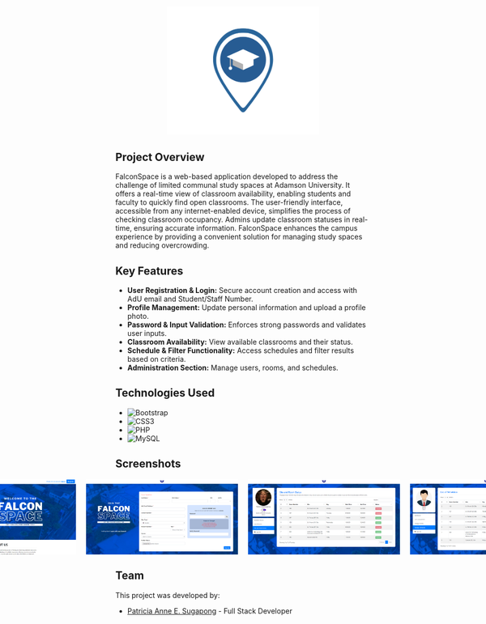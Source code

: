 <div align="center">
  <img src="images/homelogo.png" alt="FalconSpace Logo" width="300"/>
</div>

## Project Overview

FalconSpace is a web-based application developed to address the challenge of limited communal study spaces at Adamson University. It offers a real-time view of classroom availability, enabling students and faculty to quickly find open classrooms. The user-friendly interface, accessible from any internet-enabled device, simplifies the process of checking classroom occupancy. Admins update classroom statuses in real-time, ensuring accurate information. FalconSpace enhances the campus experience by providing a convenient solution for managing study spaces and reducing overcrowding.

## Key Features

- **User Registration & Login:** Secure account creation and access with AdU email and Student/Staff Number.
- **Profile Management:** Update personal information and upload a profile photo.
- **Password & Input Validation:** Enforces strong passwords and validates user inputs.
- **Classroom Availability:** View available classrooms and their status.
- **Schedule & Filter Functionality:** Access schedules and filter results based on criteria.
- **Administration Section:** Manage users, rooms, and schedules.

## Technologies Used
- ![Bootstrap](https://img.shields.io/badge/bootstrap-%238511FA.svg?style=for-the-badge&logo=bootstrap&logoColor=white)
- ![CSS3](https://img.shields.io/badge/css3-%231572B6.svg?style=for-the-badge&logo=css3&logoColor=white)
- ![PHP](https://img.shields.io/badge/php-%23777BB4.svg?style=for-the-badge&logo=php&logoColor=white)
- ![MySQL](https://img.shields.io/badge/mysql-4479A1.svg?style=for-the-badge&logo=mysql&logoColor=white)

## Screenshots

<div style="display: flex; justify-content: center;">
  <img src="screenshots/index.png" alt="Index" width="300" style="margin: 0 10px;"/>
  <img src="screenshots/signup.png" alt="SignUp" width="300" style="margin: 0 10px;"/>
  <img src="screenshots/client_roomstatus.png" alt="Client" width="300" style="margin: 0 10px;"/>
  <img src="screenshots/admin_schedule.png" alt="Admin" width="300" style="margin: 0 10px;"/>
</div>

## Team

This project was developed by:

- [Patricia Anne E. Sugapong](https://github.com/PatriciaSugapong) - Full Stack Developer

